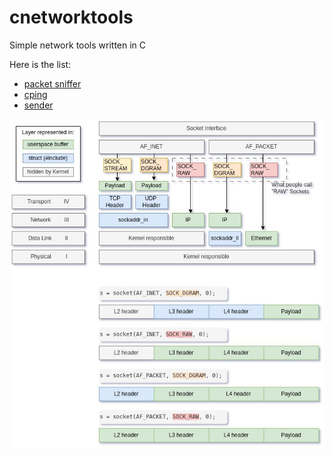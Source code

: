 # cnetworktools
Simple network tools written in C

Here is the list:
  - [packet sniffer](sniffer)
  - [cping](cping)
  - [sender](sender)

![Socket types](./docs/socket_types.jpg)

